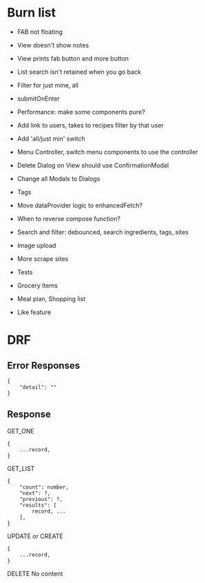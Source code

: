 # Burn list
* FAB not floating
* View doesn't show notes
* View prints fab button and more button
* List search isn't retained when you go back


* Filter for just mine, all
* submitOnEnter
* Performance: make some components pure?
* Add link to users, takes to recipes filter by that user
* Add 'all/just min' switch
* Menu Controller, switch menu components to use the controller
* Delete Dialog on View should use ConfirmationModal
* Change all Modals to Dialogs
* Tags
* Move dataProvider logic to enhancedFetch?
* When to reverse compose function?

* Search and filter: debounced, search ingredients, tags, sites
* Image upload
* More scrape sites
* Tests
* Grocery Items
* Meal plan, Shopping list
* Like feature


# DRF

## Error Responses
```
{
    "detail": ""
}
```

## Response
GET_ONE
```
{
    ...record,
}
```

GET_LIST
```
{
    "count": number,
    "next": ?,
    "previous": ?,
    "results": [
        record, ...
    ],
}
```

UPDATE or CREATE
```
{
    ...record,
}
```

DELETE
No content
